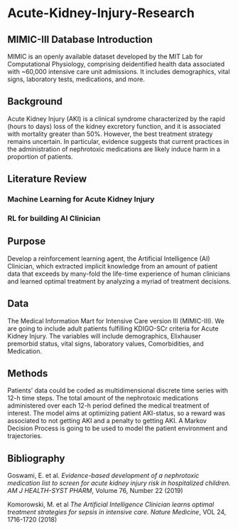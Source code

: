 # Acute-Kidney-Injury-Research

## MIMIC-III Database Introduction
MIMIC is an openly available dataset developed by the MIT Lab for Computational Physiology, comprising deidentified health data associated with ~60,000 intensive care unit admissions. It includes demographics, vital signs, laboratory tests, medications, and more.

## Background
Acute Kidney Injury (AKI) is a clinical syndrome characterized by the rapid (hours to days) loss of the kidney excretory function, and it is associated with mortality greater than 50%. However, the best treatment strategy remains uncertain. In particular, evidence suggests that current practices in the administration of nephrotoxic medications are likely induce harm in a proportion of patients. 

## Literature Review
### Machine Learning for Acute Kidney Injury

### RL for building AI Clinician

## Purpose
Develop a reinforcement learning agent, the Artificial Intelligence (AI) Clinician, which extracted implicit knowledge from an amount of patient data that exceeds by many-fold the life-time experience of human clinicians and learned optimal treatment by analyzing a myriad of treatment decisions.

## Data
The Medical Information Mart for Intensive Care version III (MIMIC-III). We are going to include adult patients fulfilling KDIGO-SCr criteria for Acute Kidney Injury. The variables will include demographics, Elixhauser premorbid status, vital signs, laboratory values, Comorbidities, and Medication.

## Methods
Patients' data could be coded as multidimensional discrete time series with 12-h time steps. The total amount of the nephrotoxic medications administered over each 12-h period defined the medical treatment of interest. The model aims at optimizing patient AKI-status, so a reward was associated to not getting AKI and a penalty to getting AKI. A Markov Decision Process is going to be used to model the patient environment and trajectories.

## Bibliography
Goswami, E. et al. *Evidence-based development of a nephrotoxic medication list to screen for acute kidney injury risk in hospitalized children. AM J HEALTH-SYST PHARM*, Volume 76, Number 22 (2019)

Komorowski, M. et al *The Artificial Intelligence Clinician learns optimal treatment strategies for sepsis in intensive care. Nature Medicine*, VOL 24, 1716-1720 (2018)

